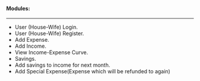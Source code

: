 <h4>Modules:</h4>
<hr/>
<ul>
<li>User (House-Wife) Login.</li>
<li>User (House-Wife) Register.</li>
<li>Add Expense.</li>
<li>Add Income.</li>
<li>View Income-Expense Curve.</li>
<li>Savings.</li>
<li>Add savings to income for next month.</li>
<li>Add Special Expense(Expense which will be refunded to again)</li>
</ul>
